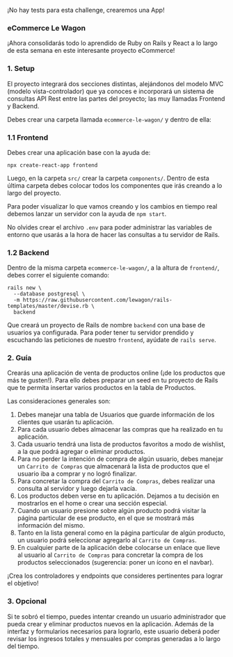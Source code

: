 ¡No hay tests para esta challenge, crearemos una App!

### eCommerce Le Wagon

¡Ahora consolidarás todo lo aprendido de Ruby on Rails y React a lo largo de esta semana en este interesante proyecto eCommerce!

### 1. Setup

El proyecto integrará dos secciones distintas, alejándonos del modelo MVC (modelo vista-controlador) que ya conoces e incorporará un sistema de consultas API Rest entre las partes del proyecto; las muy llamadas Frontend y Backend.

Debes crear una carpeta llamada `ecommerce-le-wagon/` y dentro de ella:

### 1.1 Frontend

Debes crear una aplicación base con la ayuda de:

```
npx create-react-app frontend
```

Luego, en la carpeta `src/` crear la carpeta `components/`. Dentro de esta última carpeta debes colocar todos los componentes que irás creando a lo largo del proyecto.

Para poder visualizar lo que vamos creando y los cambios en tiempo real debemos lanzar un servidor con la ayuda de `npm start`.

No olvides crear el archivo `.env` para poder administrar las variables de entorno que usarás a la hora de hacer las consultas a tu servidor de Rails.

### 1.2 Backend

Dentro de la misma carpeta `ecommerce-le-wagon/`, a la altura de `frontend/`, debes correr el siguiente comando:

```
rails new \
  --database postgresql \
  -m https://raw.githubusercontent.com/lewagon/rails-templates/master/devise.rb \
  backend
```

Que creará un proyecto de Rails de nombre `backend` con una base de usuarios ya configurada.
Para poder tener tu servidor prendido y escuchando las peticiones de nuestro `frontend`, ayúdate de `rails serve`.

### 2. Guía

Crearás una aplicación de venta de productos online (¡de los productos que más te gusten!). Para ello debes preparar un seed en tu proyecto de Rails que te permita insertar varios productos en la tabla de Productos.

Las consideraciones generales son:

1. Debes manejar una tabla de Usuarios que guarde información de los clientes que usarán tu aplicación.
2. Para cada usuario debes almacenar las compras que ha realizado en tu aplicación.
3. Cada usuario tendrá una lista de productos favoritos a modo de wishlist, a la que podrá agregar o eliminar productos.
4. Para no perder la intención de compra de algún usuario, debes manejar un `Carrito de Compras` que almacenará la lista de productos que el usuario iba a comprar y no logró finalizar.
5. Para concretar la compra del `Carrito de Compras`, debes realizar una consulta al servidor y luego dejarla vacía.
6. Los productos deben verse en tu aplicación. Dejamos a tu decisión en mostrarlos en el home o crear una sección especial.
7. Cuando un usuario presione sobre algún producto podrá visitar la página particular de ese producto, en el que se mostrará más información del mismo.
8. Tanto en la lista general como en la página particular de algún producto, un usuario podrá seleccionar agregarlo al `Carrito de Compras`.
9. En cualquier parte de la aplicación debe colocarse un enlace que lleve al usuario al `Carrito de Compras` para concretar la compra de los productos seleccionados (sugerencia: poner un ícono en el navbar).

¡Crea los controladores y endpoints que consideres pertinentes para lograr el objetivo!

### 3. Opcional

Si te sobró el tiempo, puedes intentar creando un usuario administrador que pueda crear y eliminar productos nuevos en la aplicación. Además de la interfaz y formularios necesarios para lograrlo, este usuario deberá poder revisar los ingresos totales y mensuales por compras generadas a lo largo del tiempo.
